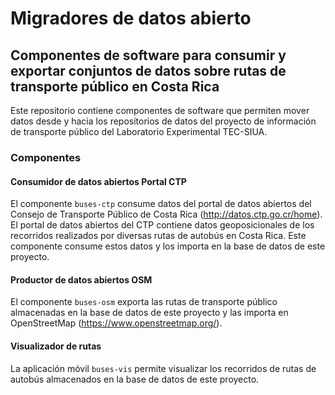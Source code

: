 # Migradores de datos abierto
## Componentes de software para consumir y exportar conjuntos de datos sobre rutas de transporte público en Costa Rica

Este repositorio contiene componentes de software que permiten mover datos desde y hacia los repositorios de datos del proyecto de información de transporte público del Laboratorio Experimental TEC-SIUA.

### Componentes

#### Consumidor de datos abiertos Portal CTP

El componente `buses-ctp` consume datos del portal de datos abiertos del Consejo de Transporte Público de Costa Rica (http://datos.ctp.go.cr/home).
El portal de datos abiertos del CTP contiene datos geoposicionales de los recorridos realizados por diversas rutas de autobús en Costa Rica. Este componente consume estos datos y los importa en la base de datos de este proyecto.

#### Productor de datos abiertos OSM

El componente `buses-osm` exporta las rutas de transporte público almacenadas en la base de datos de este proyecto y las importa en OpenStreetMap (https://www.openstreetmap.org/).

#### Visualizador de rutas

La aplicación móvil `buses-vis` permite visualizar los recorridos de rutas de autobús almacenados en la base de datos de este proyecto.

